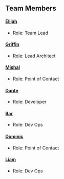 ## Team Members
#### [Elijah](elijah.md)
* Role: Team Lead
#### [Griffin](griffin.md)
* Role: Lead Architect
#### [Mishal](mishal.md)
* Role: Point of Contact
#### [Dante](Dante.md)
* Role: Developer
#### [Bar](bar.md)
* Role: Dev Ops
#### [Dominic](dominic.md)
* Role: Point of Contact
#### [Liam](liam.md)
* Role: Dev Ops
